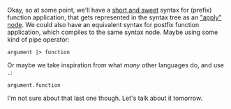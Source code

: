 Okay, so at some point, we'll have a [short and sweet](/daily/2025-05-22) syntax
for (prefix) function application, that gets represented in the syntax tree as
an ["apply" node](/daily/2025-05-21). We could also have an equivalent syntax
for postfix function application, which compiles to the same syntax node. Maybe
using some kind of pipe operator:

```
argument |> function
```

Or maybe we take inspiration from what _many_ other languages do, and use `.`:

```
argument.function
```

I'm not sure about that last one though. Let's talk about it tomorrow.
